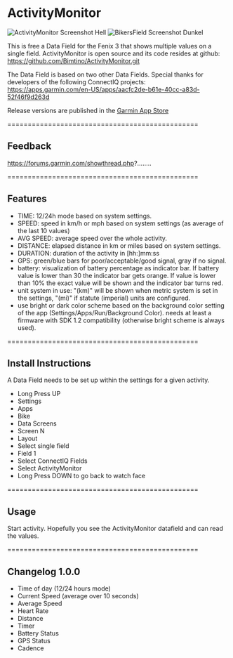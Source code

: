 # ActivityMonitor

![ActivityMonitor Screenshot Hell](/doc/ActivityMonitor2.png) ![BikersField Screenshot Dunkel](/doc/ActivityMonitor4.png)

This is free a Data Field for the Fenix 3 that shows multiple values on a single field. 
ActivityMonitor is open source and its code resides at github: https://github.com/Bimtino/ActivityMonitor.git

The Data Field is based on two other Data Fields. Special thanks for developers of the following ConnectIQ projects:
https://apps.garmin.com/en-US/apps/aacfc2de-b61e-40cc-a83d-52f46f9d263d

Release versions are published in the [Garmin App Store](https://.......)

===============================================

## Feedback 
https://forums.garmin.com/showthread.php?........

===============================================

## Features
* TIME: 12/24h mode based on system settings.
* SPEED: speed in km/h or mph based on system settings (as average of the last 10 values)
* AVG SPEED: average speed over the whole activity.
* DISTANCE: elapsed distance in km or miles based on system settings.
* DURATION: duration of the activity in [hh:]mm:ss
* GPS: green/blue bars for poor/acceptable/good signal, gray if no signal.
* battery: visualization of battery percentage as indicator bar. 
  If battery value is lower than 30 the indicator bar gets orange. If value is lower than 10% the exact value will be shown and the indicator bar turns red.
* unit system in use: "(km)" will be shown when metric system is set in the settings, "(mi)" if statute (imperial) units are configured.
* use bright or dark color scheme based on the background color setting of the app (Settings/Apps/Run/Background Color).
  needs at least a firmware with SDK 1.2 compatibility (otherwise bright scheme is always used).

===============================================

## Install Instructions
A Data Field needs to be set up within the settings for a given activity.

* Long Press UP
* Settings
* Apps
* Bike
* Data Screens
* Screen N
* Layout
* Select single field
* Field 1
* Select ConnectIQ Fields
* Select ActivityMonitor
* Long Press DOWN to go back to watch face

===============================================

## Usage
Start activity.
Hopefully you see the ActivityMonitor datafield and can read the values.

===============================================

## Changelog 1.0.0
* Time of day (12/24 hours mode)
* Current Speed (average over 10 seconds)
* Average Speed
* Heart Rate
* Distance
* Timer
* Battery Status
* GPS Status 
* Cadence
